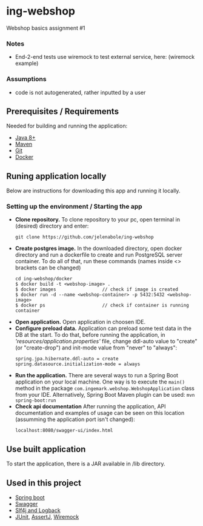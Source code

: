 # ing-webshop
Webshop basics assignment #1

### Notes
* End-2-end tests use wiremock to test external service, here: (wiremock example)
### Assumptions
* code is not autogenerated, rather inputted by a user


## Prerequisites / Requirements
Needed for building and running the application:
* [Java 8+](https://www.oracle.com/java/technologies/javase/javase-jdk8-downloads.html)
* [Maven](https://maven.apache.org/)
* [Git](https://git-scm.com/)
* [Docker](https://docs.docker.com/)


## Runing application locally
Below are instructions for downloading this app and running it locally.

### Setting up the environment / Starting the app
* **Clone repository.** To clone repository to your pc, open terminal in (desired) directory and enter:
    ```
    git clone https://github.com/jelenabole/ing-webshop
    ```
* **Create postgres image.** In the downloaded directory, open docker directory and run a dockerfile to create and run
    PostgreSQL server container. To do all of that, run these commands (names inside <> brackets can be changed)
    ``` 
    cd ing-webshop/docker
    $ docker build -t <webshop-image> .
    $ docker images                 // check if image is created
    $ docker run -d --name <webshop-container> -p 5432:5432 <webshop-image>
    $ docker ps                     // check if container is running container
  ```
* **Open application.** Open application in choosen IDE.
* **Configure preload data.** Application can preload some test data in the DB at the start. To do that, before
    running the application, in *'resources/application.properties'* file, change ddl-auto value to "create"
    (or "create-drop") and init-mode value from "never" to "always":
   ```
   spring.jpa.hibernate.ddl-auto = create
   spring.datasource.initialization-mode = always
   ```
* **Run the application.**
    There are several ways to run a Spring Boot application on your local machine. One way is to execute the `main()`
    method in the package `com.ingemark.webshop.WebshopApplication` class from your IDE.
    Alternatively, Spring Boot Maven plugin can be used: `mvn spring-boot:run`
* **Check api documentation** After running the application, API documentation and examples of usage can be seen on
    this location (assumming the application port isn't changed):
    ```
    localhost:8080/swagger-ui/index.html
    ```

## Use built application
To start the application, there is a JAR available in /lib directory.

## Used in this project
* [Spring boot](https://spring.io/projects/spring-boot)
* [Swagger](https://swagger.io/)
* [Slf4j and Logback](http://www.slf4j.org/)
* [JUnit](https://junit.org/junit5/), [AssertJ](https://assertj.github.io/doc/), [Wiremock](http://wiremock.org/)